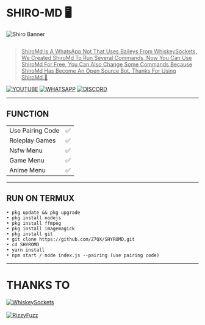 # SHIRO-MD 🖥

![Shiro Banner](https://telegra.ph/file/e4aac8a3ce7a92db3807c.jpg)<br>
<p align="center">
  <a href="#"><img src="https://readme-typing-svg.herokuapp.com?font=Rubik+Broken+Fax&pause=1000&color=fff&random=false&width=435&lines=SHIRO+-+MD+%E2%80%A2+BOT+WHATSAPP" alt="">
</p>

> ShiroMd Is A WhatsApp Not That Uses Baileys From WhiskeySockets, We Created ShiroMd To Run Several Commands, Now You Can Use ShiroMd For Free, You Can Also Change Some Commands Because ShiroMd Has Become An Open Source Bot. Thanks For Using ShiroMd 🥳

[![YOUTUBE](https://img.shields.io/badge/YouTube-Page-red?style=flat&logo=YouTube&logoColor=red)](https://youtube.com/@IdlysGtps?si=7Fk0r4NUHwlZP-Rv)
[![WHATSAPP](https://img.shields.io/badge/WhatsApp-Group-green?style=flat&logo=WhatsApp&logoColor=green)](https://chat.whatsapp.com/HVEJWTnWaR825pK2GgSqux)
[![DISCORD](https://img.shields.io/badge/Discord-Page-darkblue)](https://discord.com/invite/XTQYDH9J)


----

## FUNCTION

|                             |     |
|-----------------------------|-----|
|Use Pairing Code             | ✅  |
|Roleplay Games               | ✅  |
|Nsfw Menu                    | ✅  |
|Game Menu                    | ✅  |
|Anime Menu                   | ✅  |
-----
## RUN ON TERMUX

```
• pkg update && pkg upgrade
• pkg install nodejs
• pkg install ffmpeg
• pkg install imagemagick
• pkg install git
• git clone https://github.com/Z7QX/SHYROMD.git
• cd SHYROMD
• yarn install
• npm start / node index.js --pairing (use pairing code)
```

-----

# THANKS TO 

[![WhiskeySockets](https://img.shields.io/badge/Thanks•To-WhiskeySockets-black?style=flat&logo=github)](https://github.com/WhiskeySockets)
<br>
<br>
[![RizzyFuzz](https://img.shields.io/badge/Thanks•To-RizzyFuzz-black?style=flat&logo=github)](https://github.com/rizzlogy)
